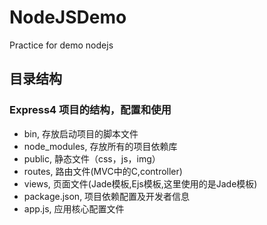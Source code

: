# NodeJSDemo
Practice for demo nodejs

## 目录结构

### Express4 项目的结构，配置和使用

* bin, 存放启动项目的脚本文件
* node_modules, 存放所有的项目依赖库
* public, 静态文件（css，js，img）
* routes, 路由文件(MVC中的C,controller)
* views, 页面文件(Jade模板,Ejs模板,这里使用的是Jade模板)
* package.json, 项目依赖配置及开发者信息
* app.js, 应用核心配置文件